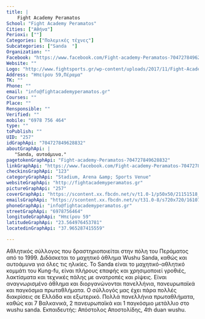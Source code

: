 ```yaml
---
title: |
    Fight Academy Peramatos
School: "Fight Academy Peramatos"
Cities: ["Αθήνα"]
Perioxi: [""]
Categories: ["Πολεμικές τέχνες"]
Subcategories: ["Sanda  "]
Organization: ""
Facebook: "https://www.facebook.com/Fight-academy-Peramatos-704727849628832/"
Website: ""
Logo: "http://www.fightsports.gr/wp-content/uploads/2017/11/Fight-Academy-Peramatos-logo.jpg"
Address: "Ηπείρου 59,Πέραμα"
TK: ""
Phone: ""
email: "info@fightacademyperamatos.gr"
Courses: ""
Place: ""
Rensponsible: ""
Verified: ""
mobile: "6978 756 464"
type: ""
toPublish: ""
UID: "257"
idGraphApi: "704727849628832"
aboutGraphApi: | 
   "Sanda, αυτοάμυνα."
pagetokenGraphApi: "Fight-academy-Peramatos-704727849628832"
linkGraphApi: "https://www.facebook.com/Fight-academy-Peramatos-704727849628832/"
checkinsGraphApi: "123"
categoryGraphApi: "Stadium, Arena &amp; Sports Venue"
websiteGraphApi: "http://fightacademyperamatos.gr"
pictureGraphApi: "257"
coverGraphApi: "https://scontent.xx.fbcdn.net/v/t1.0-1/p50x50/21151518_1190897491011863_1609828126750760574_n.jpg?oh=81e4f5a495e6eb3adec4b6dee00992bd&amp;oe=5B40FBC9"
emailsGraphApi: "https://scontent.xx.fbcdn.net/v/t31.0-8/s720x720/16107201_986053204829627_3651390106665319171_o.jpg?oh=5a057596fc3c6e620c7faddecad4d181&amp;oe=5B4004A7"
phoneGraphApi: "info@fightacademyperamatos.gr"
streetGraphApi: "6978756464"
longitudeGraphApi: "Ηπείρου 59"
latitudeGraphApi: "23.564976453781"
locatedinGraphApi: "37.965287415559"

---
```


Αθλητικός σύλλογος που δραστηριοποιείται στην πόλη του Περάματος από το 1999. Διδάσκεται το μαχητικό άθλημα Wushu Sanda, καθώς και αυτοάμυνα για όλες τις ηλικίες. Το Sanda είναι το μαχητικό-αθλητικό κομμάτι του Kung-fu, είναι πλήρους επαφής και χρησιμοποιεί γροθιές, λακτίσματα και τεχνικές πάλης με ανατροπές και ρίψεις. Είναι αναγνωρισμένο άθλημα και διοργανώνονται πανελλήνια, πανευρωπαϊκά και παγκόσμια πρωταθλήματα. Ο σύλλογός μας έχει πάρα πολλές διακρίσεις σε Ελλάδα και εξωτερικό. Πολλά πανελλήνια πρωταθλήματα, καθώς και 7 Βαλκανικά, 2 πανευρωπαϊκά και 1 παγκόσμιο μετάλλιο στο wushu sanda. Εκπαιδευτής: Απόστολος Αποστολίδης, 4th duan wushu.

